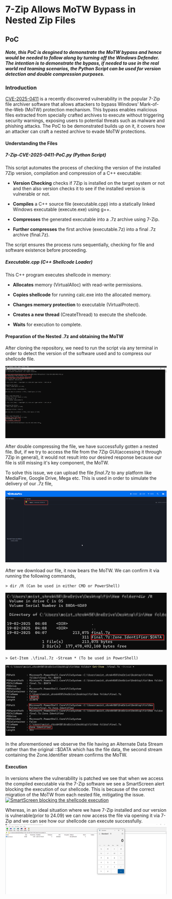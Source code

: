 
# 7-Zip Allows MoTW Bypass in Nested Zip Files

## PoC
##### **Note**, this PoC is desgined to demonstrate the MoTW bypass and hence would be needed to follow along by turning _**off**_ the **Windows Defender**. The intention is to demonstrate the bypass, if needed to use in the real world red teaming scenarios, the Python Script can be used for version detection and double compression purposes.
### Introduction
[CVE-2025-0411](https://nvd.nist.gov/vuln/detail/CVE-2025-0411) is a recently discovered vulnerability in the popular 7-Zip file archiver software that allows attackers to bypass Windows’ Mark-of-the-Web (MoTW) protection mechanism. This bypass enables malicious files extracted from specially crafted archives to execute without triggering security warnings, exposing users to potential threats such as malware and phishing attacks. The PoC to be demonstrated builds up on it, it covers how an attacker can craft a nested archive to evade MoTW protections.

#### Understanding the Files 

##### 7-Zip-CVE-2025-0411-PoC.py (Python Script) 
This script automates the process of checking the version of the installed 7Zip version, compilation and compression of a C++ executable: 

* **Version Checking** checks if 7Zip is installed on the target system or not and then also version checks it to see if the installed version is vulnerable or not. 

* **Compiles** a C++ source file (executable.cpp) into a statically linked Windows executable (execute.exe) using g++. 

* **Compresses** the generated executable into a .7z archive using 7-Zip. 

* **Further compresses** the first archive (executable.7z) into a final .7z archive (final.7z). 

The script ensures the process runs sequentially, checking for file and software existence before proceeding. 

##### Executable.cpp (C++ Shellcode Loader) 

This C++ program executes shellcode in memory: 

* **Allocates** memory (VirtualAlloc) with read-write permissions. 

* **Copies shellcode** for running calc.exe into the allocated memory. 

* **Changes memory protection** to executable (VirtualProtect). 

* **Creates a new thread** (CreateThread) to execute the shellcode. 

* **Waits** for execution to complete. 

#### Preparation of the Nested .7z and obtaining the MoTW 
After cloning the repository, we need to run the script via any terminal in order to detect the version of the software used and to compress our shellcode file.

![Command Execution](pictures/double_compression.png "Running the Python Script")

After double compressing the file, we have successfully gotten a nested file. But, if we try to access the file from the 7Zip GUI(accessing it through 7Zip in general), it would not result into our desired response because our file is still missing it's key component, the MoTW.  

To solve this issue, we can upload the file _final.7z_ to any platform like MediaFire, Google Drive, Mega etc. This is used in order to simulate the delivery of our .7z file,  

![MediaFire Interface](pictures/mediafire.png "Final file uploaded on MediaFire")

After we download our file, it now bears the MoTW. We can confirm it via running the following commands, 

    > dir /R (Can be used in either CMD or PowerShell)
    
![Command Execution](pictures/dir_command.png "Output of Dir /R")

    > Get-Item .\final.7z -Stream * (To be used in PowerShell)
 
![Command Execution](pictures/powershell_stream.png "Output of the PowerShell command")

In the aforementioned we observe the file having an Alternate Data Stream rather than the original ::$DATA which has the file data, the second stream containing the Zone.Identifier stream confirms the MoTW. 


#### Execution 

In versions where the vulnerability is patched we see that when we access the compiled executable via the 7-Zip software we see a SmartScreen alert blocking the execution of our shellcode. This is because of the correct migration of the MoTW from each nested file, mitigating the issue. 
[![SmartScreen blocking the shellcode execution](pictures/SmartScreen-.png)](videos/SmartScreen.mp4)

Whereas, in an ideal situation where we have 7-Zip installed and our version is vulnerable(prior to 24.09) we can now access the file via opening it via 7-Zip and we can see how our shellcode can execute successfully. 
[![Execution of the shellcode](pictures/calc.png)](videos/Calc.mp4)



